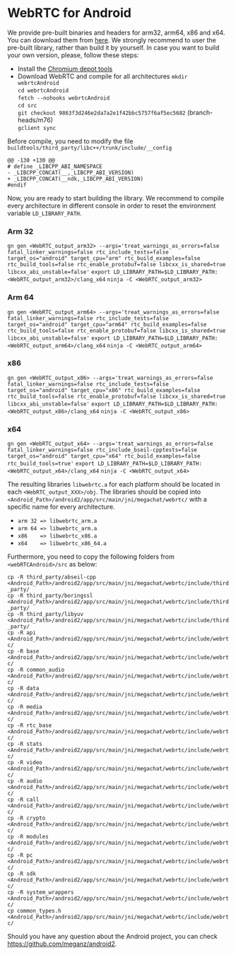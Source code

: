 # WebRTC for Android #
We provide pre-built binaries and headers for arm32, arm64, x86 and x64. You can download them from [here](https://mega.nz/#!wixgSaZZ!6zRMV_d8ogouBaEidHzGws1KvLrBwBiKEm0VIVgXEPk).
We strongly recommend to user the pre-built library, rather than build it by yourself. In case you want to build your own version, please, follow these steps:
* Install the [Chromium depot tools](http://dev.chromium.org/developers/how-tos/install-depot-tools)
* Download WebRTC and compile for all architectures
`mkdir webrtcAndroid`  
`cd webrtcAndroid`  
`fetch --nohooks webrtcAndroid`  
`cd src`  
`git checkout 9863f3d246e2da7a2e1f42bbc5757f6af5ec5682`    (branch-heads/m76)  
`gclient sync`  

Before compile, you need to modify the file `buildtools/third_party/libc++/trunk/include/__config`

```
@@ -130 +130 @@
# define _LIBCPP_ABI_NAMESPACE 
- _LIBCPP_CONCAT(__,_LIBCPP_ABI_VERSION)
+ _LIBCPP_CONCAT(__ndk,_LIBCPP_ABI_VERSION)
#endif
```
Now, you are ready to start building the library. We recommend to compile every architecture in different console in order to reset the environment variable `LD_LIBRARY_PATH`.
### Arm 32 ###
`gn gen <WebRTC_output_arm32> --args='treat_warnings_as_errors=false fatal_linker_warnings=false rtc_include_tests=false target_os="android" target_cpu="arm" rtc_build_examples=false rtc_build_tools=false rtc_enable_protobuf=false libcxx_is_shared=true libcxx_abi_unstable=false'`
`export LD_LIBRARY_PATH=$LD_LIBRARY_PATH:<WebRTC_output_arm32>/clang_x64`
`ninja -C <WebRTC_output_arm32>`
### Arm 64 ###
`gn gen <WebRTC_output_arm64> --args='treat_warnings_as_errors=false fatal_linker_warnings=false rtc_include_tests=false target_os="android" target_cpu="arm64" rtc_build_examples=false rtc_build_tools=false rtc_enable_protobuf=false libcxx_is_shared=true libcxx_abi_unstable=false'`
`export LD_LIBRARY_PATH=$LD_LIBRARY_PATH:<WebRTC_output_arm64>/clang_x64`
`ninja -C <WebRTC_output_arm64>`
### x86 ###
`gn gen <WebRTC_output_x86> --args='treat_warnings_as_errors=false fatal_linker_warnings=false rtc_include_tests=false target_os="android" target_cpu="x86" rtc_build_examples=false rtc_build_tools=false rtc_enable_protobuf=false libcxx_is_shared=true libcxx_abi_unstable=false'`
`export LD_LIBRARY_PATH=$LD_LIBRARY_PATH:<WebRTC_output_x86>/clang_x64`
`ninja -C <WebRTC_output_x86>`
### x64 ###
`gn gen <WebRTC_output_x64> --args='treat_warnings_as_errors=false fatal_linker_warnings=false rtc_include_bseil-cpptests=false target_os="android" target_cpu="x64" rtc_build_examples=false rtc_build_tools=true'`
`export LD_LIBRARY_PATH=$LD_LIBRARY_PATH:<WebRTC_output_x64>/clang_x64`
`ninja -C <WebRTC_output_x64>`

The resulting libraries `libwebrtc.a` for each platform should be located in each `<WebRTC_output_XXX>/obj`. The libraries should be copied into `<Android_Path>/android2/app/src/main/jni/megachat/webrtc/` with a specific name for every architecture.
* `arm 32 => libwebrtc_arm.a`
* `arm 64 => libwebrtc_arm.a`
* `x86    => libwebrtc_x86.a`
* `x64    => libwebrtc_x86_64.a`

Furthermore, you need to copy the following folders from `<webRTCAndroid>/src` as below: 

  `cp -R third_party/abseil-cpp <Android_Path>/android2/app/src/main/jni/megachat/webrtc/include/third_party/`   
  `cp -R third_party/boringssl <Android_Path>/android2/app/src/main/jni/megachat/webrtc/include/third_party/`  
  `cp -R third_party/libyuv <Android_Path>/android2/app/src/main/jni/megachat/webrtc/include/third_party/`  
  `cp -R api <Android_Path>/android2/app/src/main/jni/megachat/webrtc/include/webrtc/`  
  `cp -R base <Android_Path>/android2/app/src/main/jni/megachat/webrtc/include/webrtc/`  
  `cp -R common_audio <Android_Path>/android2/app/src/main/jni/megachat/webrtc/include/webrtc/`  
  `cp -R data <Android_Path>/android2/app/src/main/jni/megachat/webrtc/include/webrtc/`  
  `cp -R media <Android_Path>/android2/app/src/main/jni/megachat/webrtc/include/webrtc/`  
  `cp -R rtc_base <Android_Path>/android2/app/src/main/jni/megachat/webrtc/include/webrtc/`  
  `cp -R stats <Android_Path>/android2/app/src/main/jni/megachat/webrtc/include/webrtc/`  
  `cp -R video <Android_Path>/android2/app/src/main/jni/megachat/webrtc/include/webrtc/`  
  `cp -R audio <Android_Path>/android2/app/src/main/jni/megachat/webrtc/include/webrtc/`  
  `cp -R call <Android_Path>/android2/app/src/main/jni/megachat/webrtc/include/webrtc/`  
  `cp -R crypto <Android_Path>/android2/app/src/main/jni/megachat/webrtc/include/webrtc/`  
  `cp -R modules <Android_Path>/android2/app/src/main/jni/megachat/webrtc/include/webrtc/`  
  `cp -R pc <Android_Path>/android2/app/src/main/jni/megachat/webrtc/include/webrtc/`  
  `cp -R sdk <Android_Path>/android2/app/src/main/jni/megachat/webrtc/include/webrtc/`   
  `cp -R system_wrappers <Android_Path>/android2/app/src/main/jni/megachat/webrtc/include/webrtc/`  
  `cp common_types.h <Android_Path>/android2/app/src/main/jni/megachat/webrtc/include/webrtc/`  
 
Should you have any question about the Android project, you can check https://github.com/meganz/android2.
